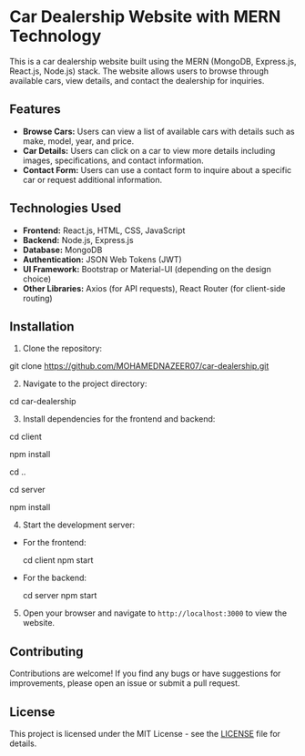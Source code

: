 # Car Dealership Website with MERN Technology

This is a car dealership website built using the MERN (MongoDB, Express.js, React.js, Node.js) stack. The website allows users to browse through available cars, view details, and contact the dealership for inquiries.

## Features

- **Browse Cars:** Users can view a list of available cars with details such as make, model, year, and price.
- **Car Details:** Users can click on a car to view more details including images, specifications, and contact information.
- **Contact Form:** Users can use a contact form to inquire about a specific car or request additional information.

## Technologies Used

- **Frontend:** React.js, HTML, CSS, JavaScript
- **Backend:** Node.js, Express.js
- **Database:** MongoDB
- **Authentication:** JSON Web Tokens (JWT)
- **UI Framework:** Bootstrap or Material-UI (depending on the design choice)
- **Other Libraries:** Axios (for API requests), React Router (for client-side routing)

## Installation

1. Clone the repository:
   
  git clone https://github.com/MOHAMEDNAZEER07/car-dealership.git


2. Navigate to the project directory:
   
  cd car-dealership


3. Install dependencies for the frontend and backend:


  cd client
  
  npm install
  
  cd ..
  
  cd server
  
  npm install
  


4. Start the development server:

- For the frontend:

    cd client
    npm start

- For the backend:

    cd server
    npm start


5. Open your browser and navigate to `http://localhost:3000` to view the website.

## Contributing

Contributions are welcome! If you find any bugs or have suggestions for improvements, please open an issue or submit a pull request.

## License

This project is licensed under the MIT License - see the [LICENSE](LICENSE) file for details.
